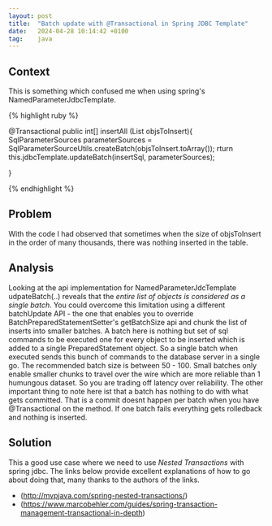 ```yaml
---
layout: post
title:  "Batch update with @Transactional in Spring JDBC Template"
date:   2024-04-28 10:14:42 +0100
tag:    java
---
```


## Context

This is something which confused me when using spring's NamedParameterJdbcTemplate.

{% highlight ruby %}

@Transactional
public int[] insertAll (List<SaveThisObject> objsToInsert){
	SqlParameterSources parameterSources = SqlParameterSourceUtils.createBatch(objsToInsert.toArray());
	rturn this.jdbcTemplate.updateBatch(insertSql, parameterSources);

}

{% endhighlight %}

## Problem
With the code I had observed that sometimes when the size of objsToInsert in the order of many thousands, there was nothing inserted in the table.

## Analysis
Looking at the api implementation for NamedParameterJdcTemplate udpateBatch(..) reveals that the _entire list of objects is considered as a single batch_.
You could  overcome this limitation using a different batchUpdate API - the one that enables you to override BatchPreparedStatementSetter's getBatchSize 
api and chunk the list of inserts into smaller batches. A batch here is nothing but set of sql commands to be executed one for every object to be inserted
which is added to a single PreparedStatement object. So a single batch when executed sends this bunch of commands to the database server in a single go.
The recommended batch size is between 50 - 100. Small batches only enable smaller chunks to travel over the wire which are more reliable than 1 humungous dataset.
So you are trading off latency over reliability. The other important thing to note here ist that a batch has nothing to do with what gets committed. 
That is a commit doesnt happen per batch when you have @Transactional on the method. If one batch fails everything gets rolledback and nothing is inserted. 

## Solution
This a good use case where we need to use _Nested Transactions_ with spring jdbc.
The links below provide excellent explanations of how to go about doing that, many thanks to the authors of the links.
- (http://mvpjava.com/spring-nested-transactions/)
- (https://www.marcobehler.com/guides/spring-transaction-management-transactional-in-depth)
